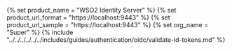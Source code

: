 {% set product_name = "WSO2 Identity Server" %}
{% set product_url_format = "https://localhost:9443" %}
{% set product_url_sample = "https://localhost:9443" %}
{% set org_name = "Super" %}
{% include "../../../../../../includes/guides/authentication/oidc/validate-id-tokens.md" %}